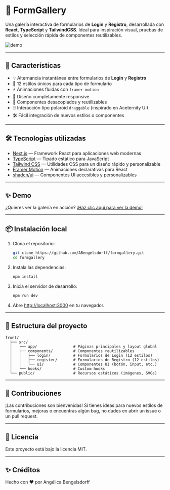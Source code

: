 # 📸 FormGallery

Una galería interactiva de formularios de **Login** y **Registro**, desarrollada con **React**, **TypeScript** y **TailwindCSS**. Ideal para inspiración visual, pruebas de estilos y selección rápida de componentes reutilizables.

![demo](/demo.png)

---

## 🚀 Características

- 💡 Alternancia instantánea entre formularios de **Login** y **Registro**
- 🎨 12 estilos únicos para cada tipo de formulario
- ⚡ Animaciones fluidas con `framer-motion`
- 📱 Diseño completamente responsive
- 🧩 Componentes desacoplados y reutilizables
- 🖱️ Interacción tipo polaroid `draggable` (inspirado en Aceternity UI)
- 🛠️ Fácil integración de nuevos estilos o componentes

---

## 🛠️ Tecnologías utilizadas

- [Next.js](https://nextjs.org/) — Framework React para aplicaciones web modernas
- [TypeScript](https://www.typescriptlang.org/) — Tipado estático para JavaScript
- [Tailwind CSS](https://tailwindcss.com/) — Utilidades CSS para un diseño rápido y personalizable
- [Framer Motion](https://www.framer.com/motion/) — Animaciones declarativas para React
- [shadcn/ui](https://ui.shadcn.dev/) — Componentes UI accesibles y personalizables

---

## ✨ Demo

¿Quieres ver la galería en acción? [¡Haz clic aquí para ver la demo!](https://formgallery.vercel.app/)

---

## 📦 Instalación local

1. Clona el repositorio:
   ```bash
   git clone https://github.com/ABengelsdorff/formgallery.git
   cd formgallery
   ```
2. Instala las dependencias:
   ```bash
   npm install
   ```
3. Inicia el servidor de desarrollo:
   ```bash
   npm run dev
   ```
4. Abre [http://localhost:3000](http://localhost:3000) en tu navegador.

---

## 📁 Estructura del proyecto

```
front/
  ├── src/
  │   ├── app/                # Páginas principales y layout global
  │   ├── components/         # Componentes reutilizables
  │   │   ├── login/          # Formularios de Login (12 estilos)
  │   │   ├── register/       # Formularios de Registro (12 estilos)
  │   │   └── ui/             # Componentes UI (botón, input, etc.)
  │   └── hooks/              # Custom hooks
  └── public/                 # Recursos estáticos (imágenes, SVGs)
```

---

## 🤝 Contribuciones

¡Las contribuciones son bienvenidas! Si tienes ideas para nuevos estilos de formularios, mejoras o encuentras algún bug, no dudes en abrir un issue o un pull request.

---

## 📄 Licencia

Este proyecto está bajo la licencia MIT.

---

## ✨ Créditos

Hecho con ❤️ por Angélica Bengelsdorff


